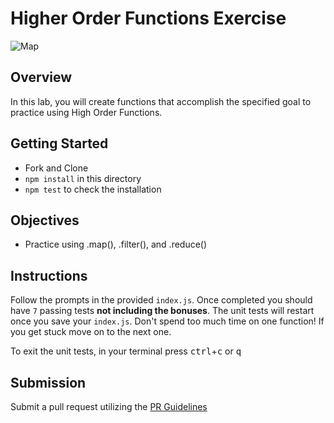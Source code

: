 # Higher Order Functions Exercise

![Map](https://miro.medium.com/max/2000/1*KbE6qWmCQg5isyMRQzwfpg.png)

## Overview

In this lab, you will create functions that accomplish the specified goal to practice using High Order Functions.

## Getting Started

- Fork and Clone
- `npm install` in this directory
- `npm test` to check the installation

## Objectives

- Practice using .map(), .filter(), and .reduce()

## Instructions

Follow the prompts in the provided `index.js`. Once completed you should have `7` passing tests **not including the bonuses**. The unit tests will restart once you save your `index.js`. Don't spend too much time on one function! If you get stuck move on to the next one.

To exit the unit tests, in your terminal press <kbd>ctrl</kbd>+<kbd>c</kbd> or <kbd>q</kbd>

## Submission

Submit a pull request utilizing the [PR Guidelines](https://github.com/SEI-R-7-26/template_pull_request)
